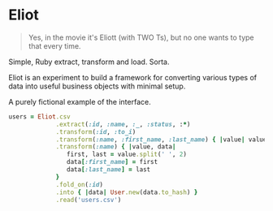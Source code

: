  Eliot
=======
> Yes, in the movie it's Eliott (with TWO Ts), but no one wants to
> type that every time.


Simple, Ruby extract, transform and load. Sorta.

Eliot is an experiment to build a framework for converting various types
of data into useful business objects with minimal setup.

A purely fictional example of the interface.

```ruby
users = Eliot.csv
             .extract(:id, :name, :_, :status, :*)
             .transform(:id, :to_i)
             .transform(:name, :first_name, :last_name) { |value| value.split(' ') }
             .transform(:name) { |value, data|
                first, last = value.split(' ', 2)
                data[:first_name] = first
                data[:last_name] = last
             }
             .fold_on(:id)
             .into { |data| User.new(data.to_hash) }
             .read('users.csv')
```
